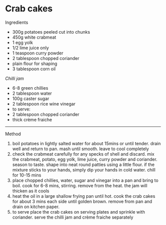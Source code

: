 # Crab cakes

Ingredients

-   300g potatoes peeled cut into chunks
-   450g white crabmeat
-   1 egg yolk
-   1/2 lime juice only
-   1 teaspoon curry powder
-   2 tablespoon chopped coriander
-   plain flour for shaping
-   3 tablespoon corn oil

*Chilli jam*

-   6-8 green chillies
-   2 tablespoon water
-   100g caster sugar
-   2 tablespoon rice wine vinegar
-   to serve:
-   2 tablespoon chopped coriander
-   thick crème fraiche

--------------------------------------------------------------------------------

Method

1.  boil potatoes in lightly salted water for about 15mins or until tender.
    drain well and return to pan. mash until smooth. leave to cool completely
2.  check the crabmeat carefully for any specks of shell and discard. mix the
    crabmeat, potato, egg yolk, lime juice, curry powder and coriander. season
    to taste. shape into neat round patties using a little flour. if the mixture
    sticks to your hands, simply dip your hands in cold water. chill for 10-15
    mins
3.  place chopped chillies, water, sugar and vinegar into a pan and bring to
    boil. cook for 6-8 mins, stirring. remove from the heat. the jam will
    thicken as it cools
4.  heat the oil in a large shallow frying pan until hot. cook the crab cakes
    for about 3 mins each side until golden brown. remove from pan and drain on
    kitchen paper.
5.  to serve place the crab cakes on serving plates and sprinkle with coriander.
    serve the chilli jam and crème fraiche separately
